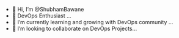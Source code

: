 - 👋 Hi, I’m @ShubhamBawane
- 👀 DevOps Enthusiast ...
- 🌱 I’m currently learning and growing with DevOps community ...
- 💞️ I’m looking to collaborate on DevOps Projects...
  

<!---
ShubhamBawane/ShubhamBawane is a ✨ special ✨ repository because its `README.md` (this file) appears on your GitHub profile.
You can click the Preview link to take a look at your changes.
--->

